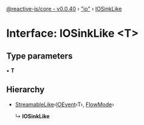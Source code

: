 [@reactive-js/core - v0.0.40](../README.md) › ["io"](../modules/_io_.md) › [IOSinkLike](_io_.iosinklike.md)

# Interface: IOSinkLike <**T**>

## Type parameters

▪ **T**

## Hierarchy

* [StreamableLike](_streamable_.streamablelike.md)‹[IOEvent](../modules/_io_.md#ioevent)‹T›, [FlowMode](../enums/_flowable_.flowmode.md)›

  ↳ **IOSinkLike**
